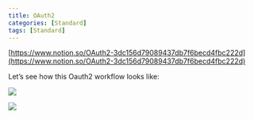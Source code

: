 ```yaml
---
title: OAuth2
categories: [Standard]
tags: [Standard]
---
```


[https://www.notion.so/OAuth2-3dc156d79089437db7f6becd4fbc222d](https://www.notion.so/OAuth2-3dc156d79089437db7f6becd4fbc222d)


Let’s see how this Oauth2 workflow looks like:


![](https://prod-files-secure.s3.us-west-2.amazonaws.com/9960fb2a-b75e-4bea-a8f9-b00925db1215/3bce41e0-99e8-4ebd-9701-e2bc9cbb79a2/Untitled.png?X-Amz-Algorithm=AWS4-HMAC-SHA256&X-Amz-Content-Sha256=UNSIGNED-PAYLOAD&X-Amz-Credential=ASIAZI2LB466SOUONYPP%2F20250827%2Fus-west-2%2Fs3%2Faws4_request&X-Amz-Date=20250827T202448Z&X-Amz-Expires=3600&X-Amz-Security-Token=IQoJb3JpZ2luX2VjEDwaCXVzLXdlc3QtMiJGMEQCIE9q7D8QXq1MCmRx0u92Qssb%2BTOmxLkWAfuMmif%2FvkreAiBetHl4jFEv6YTD5wZn%2BSdtekA5P%2F3wF3MOP6dwvaaavSqIBAiV%2F%2F%2F%2F%2F%2F%2F%2F%2F%2F8BEAAaDDYzNzQyMzE4MzgwNSIM2cP2Cnsni82AT7uaKtwDQqoRx7hg1IrDjiRwKw444YSd3LLxbSYylo0L%2Bc1KdxPUfuLPA0RzGk5AT2cLMH74isfsfL9XjAxfn4KFgKN8RBG1FbTfmy0smGA9KUcucdmYmgrxV7z1LVTaGk9AOuJFa85FxL5Jxr4TA5KwKYzfUptjtWSI0JjEYIq1lQu6XXLgR5FDeNk15AHGrxzhUiZJLtCf%2F8EeIRTGgz7AyHNZA4ch0QHIrnNWU5CV8xEdcfBvGVQheDxWEk63p2LL5wdxfUVa5INXLJII%2BE%2FOyZrIMoWrU%2FDCsF2H0GWbaNI6OOPGOm2BzENHEZHouqxZiOS%2FUA85eHMNi7RRZS49sGM7Jfm%2B88QrDzNruvGb9zHH0DCWvdZIHDKhtVoOL7UQ4%2BTHetpHDK8uEHvgyzIqi3vrO3eGx5w7jUnFENKeTjuSDQgt0I9LRxe%2BEuFxR4k6PEupNMVwKTYQCPv9IRhICDygGqkysk0Ry43NEJ6Mp9tkhkez1ySvqC1hSboSr41TxlHD8%2B3p5SSMesYGljC6PV2BppEzoP7c1vcu6hQ%2FzenlV9M%2FHeHUOMG3s2gq71DKgZ7vX4BYy01SO18h50x7nnHdrKpZmuSzzyf7NYSHoEv%2BB62H0THfr6Y6P%2F%2BrMEEwvri9xQY6pgFkgo52M5mP9%2BuPlplnS3aKcx60F9wvJcKe8vppu9Jhzs3YJBcCvsdNlbRv%2B%2Fj%2FyiQBc4AIO7hM2%2B%2B04tLoZvYCJ90G0SULSvBaFtjhkwcg8E0Or2%2FJSxzRaTW3wohaLiek9ZFMDpgkOVoFuNtQzt2wOrMrNZiECTYk3EgX6ojb4lpog0vI3q1vPK7%2FYN4mcFFlz%2B2UKRSO3nGV5UiOtI4lgc3Tbovy&X-Amz-Signature=e3f696cb0454e87c90ae48cca1e6d09296d421eea88e8d8a504cd77f324131f5&X-Amz-SignedHeaders=host&x-amz-checksum-mode=ENABLED&x-id=GetObject)


![](https://prod-files-secure.s3.us-west-2.amazonaws.com/9960fb2a-b75e-4bea-a8f9-b00925db1215/27d32b66-de43-41de-80f7-7edb81d1190f/Untitled.png?X-Amz-Algorithm=AWS4-HMAC-SHA256&X-Amz-Content-Sha256=UNSIGNED-PAYLOAD&X-Amz-Credential=ASIAZI2LB466SOUONYPP%2F20250827%2Fus-west-2%2Fs3%2Faws4_request&X-Amz-Date=20250827T202448Z&X-Amz-Expires=3600&X-Amz-Security-Token=IQoJb3JpZ2luX2VjEDwaCXVzLXdlc3QtMiJGMEQCIE9q7D8QXq1MCmRx0u92Qssb%2BTOmxLkWAfuMmif%2FvkreAiBetHl4jFEv6YTD5wZn%2BSdtekA5P%2F3wF3MOP6dwvaaavSqIBAiV%2F%2F%2F%2F%2F%2F%2F%2F%2F%2F8BEAAaDDYzNzQyMzE4MzgwNSIM2cP2Cnsni82AT7uaKtwDQqoRx7hg1IrDjiRwKw444YSd3LLxbSYylo0L%2Bc1KdxPUfuLPA0RzGk5AT2cLMH74isfsfL9XjAxfn4KFgKN8RBG1FbTfmy0smGA9KUcucdmYmgrxV7z1LVTaGk9AOuJFa85FxL5Jxr4TA5KwKYzfUptjtWSI0JjEYIq1lQu6XXLgR5FDeNk15AHGrxzhUiZJLtCf%2F8EeIRTGgz7AyHNZA4ch0QHIrnNWU5CV8xEdcfBvGVQheDxWEk63p2LL5wdxfUVa5INXLJII%2BE%2FOyZrIMoWrU%2FDCsF2H0GWbaNI6OOPGOm2BzENHEZHouqxZiOS%2FUA85eHMNi7RRZS49sGM7Jfm%2B88QrDzNruvGb9zHH0DCWvdZIHDKhtVoOL7UQ4%2BTHetpHDK8uEHvgyzIqi3vrO3eGx5w7jUnFENKeTjuSDQgt0I9LRxe%2BEuFxR4k6PEupNMVwKTYQCPv9IRhICDygGqkysk0Ry43NEJ6Mp9tkhkez1ySvqC1hSboSr41TxlHD8%2B3p5SSMesYGljC6PV2BppEzoP7c1vcu6hQ%2FzenlV9M%2FHeHUOMG3s2gq71DKgZ7vX4BYy01SO18h50x7nnHdrKpZmuSzzyf7NYSHoEv%2BB62H0THfr6Y6P%2F%2BrMEEwvri9xQY6pgFkgo52M5mP9%2BuPlplnS3aKcx60F9wvJcKe8vppu9Jhzs3YJBcCvsdNlbRv%2B%2Fj%2FyiQBc4AIO7hM2%2B%2B04tLoZvYCJ90G0SULSvBaFtjhkwcg8E0Or2%2FJSxzRaTW3wohaLiek9ZFMDpgkOVoFuNtQzt2wOrMrNZiECTYk3EgX6ojb4lpog0vI3q1vPK7%2FYN4mcFFlz%2B2UKRSO3nGV5UiOtI4lgc3Tbovy&X-Amz-Signature=b1213522b204ca25e62e229e80a81bf6ce8d4e3c02625b1d00a925ea27c100df&X-Amz-SignedHeaders=host&x-amz-checksum-mode=ENABLED&x-id=GetObject)

